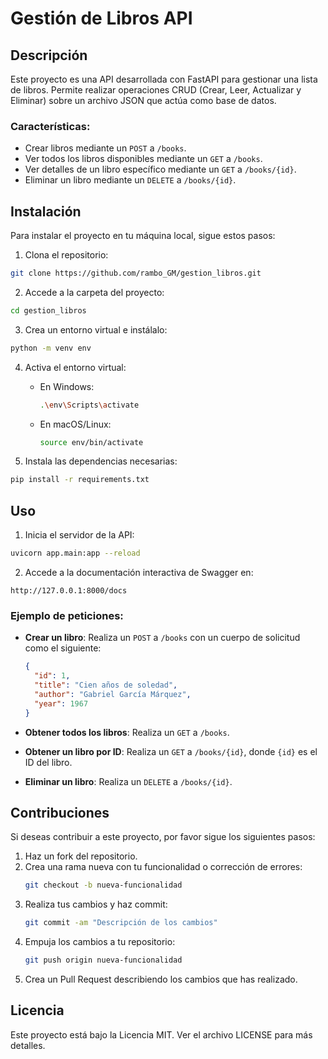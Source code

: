 
# Gestión de Libros API

## Descripción

Este proyecto es una API desarrollada con FastAPI para gestionar una lista de libros. Permite realizar operaciones CRUD (Crear, Leer, Actualizar y Eliminar) sobre un archivo JSON que actúa como base de datos.

### Características:
- Crear libros mediante un `POST` a `/books`.
- Ver todos los libros disponibles mediante un `GET` a `/books`.
- Ver detalles de un libro específico mediante un `GET` a `/books/{id}`.
- Eliminar un libro mediante un `DELETE` a `/books/{id}`.

## Instalación

Para instalar el proyecto en tu máquina local, sigue estos pasos:

1. Clona el repositorio:

```bash
git clone https://github.com/rambo_GM/gestion_libros.git
```

2. Accede a la carpeta del proyecto:

```bash
cd gestion_libros
```

3. Crea un entorno virtual e instálalo:

```bash
python -m venv env
```

4. Activa el entorno virtual:
   
   - En Windows:
     ```bash
     .\env\Scripts\activate
     ```

   - En macOS/Linux:
     ```bash
     source env/bin/activate
     ```

5. Instala las dependencias necesarias:

```bash
pip install -r requirements.txt
```

## Uso

1. Inicia el servidor de la API:

```bash
uvicorn app.main:app --reload
```

2. Accede a la documentación interactiva de Swagger en:

```
http://127.0.0.1:8000/docs
```

### Ejemplo de peticiones:

- **Crear un libro**:
  Realiza un `POST` a `/books` con un cuerpo de solicitud como el siguiente:

  ```json
  {
    "id": 1,
    "title": "Cien años de soledad",
    "author": "Gabriel García Márquez",
    "year": 1967
  }
  ```

- **Obtener todos los libros**:
  Realiza un `GET` a `/books`.

- **Obtener un libro por ID**:
  Realiza un `GET` a `/books/{id}`, donde `{id}` es el ID del libro.

- **Eliminar un libro**:
  Realiza un `DELETE` a `/books/{id}`.

## Contribuciones

Si deseas contribuir a este proyecto, por favor sigue los siguientes pasos:

1. Haz un fork del repositorio.
2. Crea una rama nueva con tu funcionalidad o corrección de errores:
   ```bash
   git checkout -b nueva-funcionalidad
   ```
3. Realiza tus cambios y haz commit:
   ```bash
   git commit -am "Descripción de los cambios"
   ```
4. Empuja los cambios a tu repositorio:
   ```bash
   git push origin nueva-funcionalidad
   ```
5. Crea un Pull Request describiendo los cambios que has realizado.

## Licencia

Este proyecto está bajo la Licencia MIT. Ver el archivo LICENSE para más detalles.